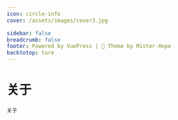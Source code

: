 ```yaml
---
icon: circle-info
cover: /assets/images/cover3.jpg

sidebar: false
breadcrumb: false
footer: Powered by VuePress | 🌈 Theme by Mister-Hope
backtotop: ture
---
```

# 关于

`关于`
